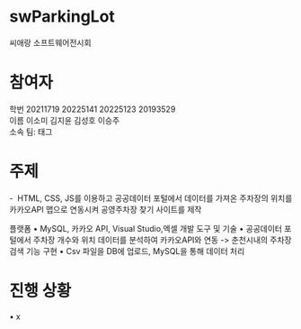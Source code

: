 # swParkingLot
씨애랑 소프트웨어전시회

<h1>참여자</h1>
<p>
학번 20211719 20225141 20225123 20193529
	<br>
이름 이소미 김지윤 김성호 이승주
	<br>
소속 팀: 태그
	<br>
<h1>주제</h1>
-  HTML, CSS, JS를 이용하고 공공데이터 포털에서 데이터를 가져온 주차장의 위치를 카카오API 맵으로 연동시켜 공영주차장 찾기 사이트를 제작  
</p>


플랫폼
	•	MySQL, 카카오 API, Visual Studio,엑셀 
개발 도구 및 기술 
	•	공공데이터 포털에서 주차장 개수와 위치 데이터를 분석하여 카카오API와 연동 -> 춘천시내의 주차장 검색 기능 구현
	•	Csv 파일을 DB에 업로드, MySQL을 통해 데이터 처리


<h1>진행 상황</h1>
	•	x

